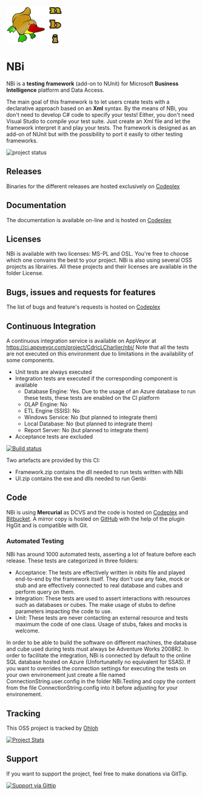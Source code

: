 ![Logo](https://github.com/Seddryck/nbi/raw/master/NBi-logo-white.jpg)
# NBi #
NBi is a **testing framework** (add-on to NUnit) for Microsoft **Business Intelligence** platform and Data Access.

The main goal of this framework is to let users create tests with a declarative approach based on an **Xml** syntax. By the means of NBi, you don't need to develop C# code to specify your tests! Either, you don't need Visual Studio to compile your test suite. Just create an Xml file and let the framework interpret it and play your tests. The framework is designed as an add-on of NUnit but with the possibility to port it easily to other testing frameworks.

![project status](http://stillmaintained.com/Seddryck/nbi.png)
## Releases ##
Binaries for the different releases are hosted exclusively on [Codeplex](http://nbi.codeplex.com)

## Documentation ##
The documentation is available on-line and is hosted on [Codeplex](http://nbi.codeplex.com)

## Licenses ##
NBi is available with two licenses: MS-PL and OSL. You're free to choose which one convains the best to your project. NBi is also using several OSS projects as librairies. All these projects and their licenses are available in the folder License. 

## Bugs, issues and requests for features ##
The list of bugs and feature's requests is hosted on [Codeplex](http://nbi.codeplex.com)

## Continuous Integration ##
A continuous integration service is available on AppVeyor at https://ci.appveyor.com/project/CdricLCharlier/nbi/ 
Note that all the tests are not executed on this environment due to limitations in the availability of some components.

- Unit tests are always executed
- Integration tests are executed if the corresponding component is available
    - Database Engine: Yes. Due to the usage of an Azure database to run these tests, these tests are enabled on the CI platform
    - OLAP Engine: No
    - ETL Engine (SSIS): No
    - Windows Service: No (but planned to integrate them)
    - Local Database: No (but planned to integrate them)
    - Report Server: No (but planned to integrate them)
- Acceptance tests are excluded

[![Build status](https://ci.appveyor.com/api/projects/status/td7fd7lbl3aqxi3i)](https://ci.appveyor.com/project/CdricLCharlier/nbi)

Two artefacts are provided by this CI:

- Framework.zip contains the dll needed to run tests written with NBi
- UI.zip contains the exe and dlls needed to run Genbi

## Code ##
NBi is using **Mercurial** as DCVS and the code is hosted on [Codeplex](http://nbi.codeplex.com) and [Bitbucket](http://bitbucket.org/Seddryck/nbi). A mirror copy is hosted on [GitHub](http://github.com/Seddryck/nbi) with the help of the plugin HgGit and is compatible with Git.

### Automated Testing ###
NBi has around 1000 automated tests, asserting a lot of feature before each release. These tests are categorized in three folders:

- Acceptance: The tests are effectively written in nbits file and played end-to-end by the framework itself. They don't use any fake, mock or stub and are effectively connected to real database and cubes and perform query on them.
- Integration: These tests are used to assert interactions with resources such as databases or cubes. The make usage of stubs to define parameters impacting the code to use.
- Unit: These tests are never contacting an external resource and tests maximum the code of one class. Usage of stubs, fakes and mocks is welcome.

In order to be able to build the software on different machines, the database and cube used during tests must always be Adventure Works 2008R2. In order to facilitate the integration, NBi is connected by default to the online SQL database hosted on Azure (Unfortunatelly no equivalent for SSAS). If you want to overrides the connection settings for executing the tests on your own environement just create a file named ConnectionString.user.config in the folder NBi.Testing and copy the content from the file ConnectionString.config into it before adjusting for your environement.

## Tracking ##
This OSS project is tracked by [Ohloh](http://www.ohloh.net/p/NBi)

[![Project Stats](https://www.ohloh.net/p/nbi/widgets/project_thin_badge.gif)](https://www.ohloh.net/p/YOUR_PROJECT)

## Support ##
If you want to support the project, feel free to make donations via GitTip.

[![Support via Gittip](https://rawgithub.com/twolfson/gittip-badge/0.1.0/dist/gittip.png)](https://www.gittip.com/Seddryck/)
